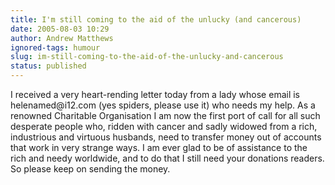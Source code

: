 ```yaml
---
title: I'm still coming to the aid of the unlucky (and cancerous)
date: 2005-08-03 10:29
author: Andrew Matthews
ignored-tags: humour
slug: im-still-coming-to-the-aid-of-the-unlucky-and-cancerous
status: published
---
```


I received a very heart-rending letter today from a lady whose email is helenamed\@i12.com (yes spiders, please use it) who needs my help. As a renowned Charitable Organisation I am now the first port of call for all such desperate people who, ridden with cancer and sadly widowed from a rich, industrious and virtuous husbands, need to transfer money out of accounts that work in very strange ways. I am ever glad to be of assistance to the rich and needy worldwide, and to do that I still need your donations readers. So please keep on sending the money.
